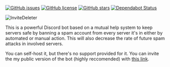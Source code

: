 [![GitHub issues](https://img.shields.io/github/issues/MoonlightCapital/InviteDeleter.svg)](https://github.com/MoonlightCapital/InviteDeleter/issues)
[![GitHub license](https://img.shields.io/github/license/MoonlightCapital/InviteDeleter.svg)](https://github.com/MoonlightCapital/InviteDeleter/blob/master/LICENSE)
[![GitHub stars](https://img.shields.io/github/stars/MoonlightCapital/InviteDeleter.svg)](https://github.com/MoonlightCapital/InviteDeleter/stargazers)
[![Dependabot Status](https://api.dependabot.com/badges/status?host=github&repo=MoonlightCapital/InviteDeleter)](https://dependabot.com)

![InviteDeleter](https://cdn.discordapp.com/attachments/314116801975943198/588786317132038191/invite-deleter-intro.svg)

This is a powerful Discord bot based on a mutual help system to keep servers safe by banning a spam account from every server it's in either by automated or manual action. This will also decrease the rate of future spam attacks in involved servers.

You can self-host it, but there's no support provided for it. You can invite the my public version of the bot (highly reccomended) with [this link](https://discordapp.com/api/oauth2/authorize?client_id=493299837358440468&permissions=314437&scope=bot).
